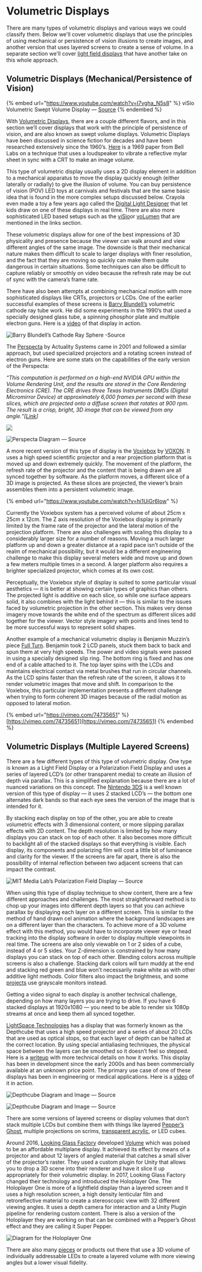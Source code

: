 # Volumetric Displays

There are many types of volumetric displays and various ways we could classify them. Below we'll cover volumetric displays that use the principles of using mechanical or persistence of vision illusions to create images, and another version that uses layered screens to create a sense of volume. In a separate section we'll cover [light field displays](light-field-displays.md) that have another take on this whole approach.

## Volumetric Displays (Mechanical/Persistence of Vision) <a href="#2929" id="2929"></a>



{% embed url="https://www.youtube.com/watch?v=I7vgha_N5s8" %}
viSio Volumetric Swept Volume Display — [Source](https://www.youtube.com/watch?v=I7vgha\_N5s8)
{% endembed %}

With [Volumetric Displays](https://en.wikipedia.org/wiki/Volumetric\_display), there are a couple different flavors, and in this section we’ll cover displays that work with the principle of persistence of vision, and are also known as swept volume displays. Volumetric Displays have been discussed in science fiction for decades and have been researched extensively since the 1960’s. [Here](http://ieeexplore.ieee.org/stamp/stamp.jsp?arnumber=5213672) is a 1969 paper from Bell Labs on a technique that uses a loudspeaker to vibrate a reflective mylar sheet in sync with a CRT to make an image volume.

This type of volumetric display usually uses a 2D display element in addition to a mechanical apparatus to move the display quickly enough (either laterally or radially) to give the illusion of volume. You can buy persistence of vision (POV) LED toys at carnivals and festivals that are the same basic idea that is found in the more complex setups discussed below. Crayola even made a toy a few years ago called the [Digital Light Designer](https://www.youtube.com/watch?v=WrQd4UrT6qk) that let kids draw on one of these displays in real time. There are also more sophisticated LED based setups such as the [viSio](http://maxmali.com/visio/)or [voLumen](http://maxmali.com/volumen/) that are mentioned in the links section.

These volumetric displays allow for one of the best impressions of 3D physicality and presence because the viewer can walk around and view different angles of the same image. The downside is that their mechanical nature makes them difficult to scale to larger displays with finer resolution, and the fact that they are moving so quickly can make them quite dangerous in certain situations. Some techniques can also be difficult to capture reliably or smoothly on video because the refresh rate may be out of sync with the camera’s frame rate.

There have also been attempts at combining mechanical motion with more sophisticated displays like CRTs, projectors or LCDs. One of the earlier successful examples of these screens is [Barry Blundell’s](http://www.barrygblundell.com/Books-and-Reviews.html) volumetric cathode ray tube work. He did some experiments in the 1990’s that used a specially designed glass tube, a spinning phosphor plate and multiple electron guns. Here is a [video](https://www.youtube.com/watch?v=GJ2zuUh469k) of that display in action.

![Barry Blundell’s Cathode Ray Sphere -Source](https://miro.medium.com/max/1400/1\*JwIoCSmYmm538Z4opB5HTA.png)

The [Perspecta](https://www.youtube.com/watch?v=8KaQmn2VTzs) by Actuality Systems came in 2001 and followed a similar approach, but used specialized projectors and a rotating screen instead of electron guns. Here are some stats on the capabilities of the early version of the Perspecta:

_“This computation is performed on a high-end NVIDIA GPU within the Volume Rendering Unit, and the results are stored in the Core Rendering Electronics (CRE). The CRE drives three Texas Instruments DMDs (Digital Micromirror Device) at approximately 6,000 frames per second with these slices, which are projected onto a diffuse screen that rotates at 900 rpm. The result is a crisp, bright, 3D image that can be viewed from any angle.”\[_[_Link_](http://thefutureofthings.com/3029-the-return-of-the-3d-crystal-ball/)_]_

![](https://miro.medium.com/max/728/1\*nVOl6EM5Bnnz74b23\_XOXg.gif)

![Perspecta Diagram — Source](https://miro.medium.com/max/636/1\*tdOOqzg\_3jznksOmCTjxJg.jpeg)

A more recent version of this type of display is the [Voxiebox](https://www.youtube.com/watch?v=hi1UiGr6Iow) by [VOXON](http://www.voxiebox.com). It uses a high speed scientific projector and a rear projection platform that is moved up and down extremely quickly. The movement of the platform, the refresh rate of the projector and the content that is being drawn are all synced together by software. As the platform moves, a different slice of a 3D image is projected. As these slices are projected, the viewer’s brain assembles them into a persistent volumetric image.

{% embed url="https://www.youtube.com/watch?v=hi1UiGr6Iow" %}

Currently the Voxiebox system has a perceived volume of about 25cm x 25cm x 12cm. The Z axis resolution of the Voxiebox display is primarily limited by the frame rate of the projector and the lateral motion of the projection platform. There are also challenges with scaling this display to a considerably larger size for a number of reasons. Moving a much larger platform up and down a greater distance at a rapid pace isn’t outside of the realm of mechanical possibility, but it would be a different engineering challenge to make this display several meters wide and move up and down a few meters multiple times in a second. A larger platform also requires a brighter specialized projector, which comes at its own cost.

Perceptually, the Voxiebox style of display is suited to some particular visual aesthetics — it is better at showing certain types of graphics than others. The projected light is additive on each slice, so while one surface appears solid, it also combines with the light behind it — this is similar to the issues faced by volumetric projection in the other section. This makes very dense imagery move towards the white end of the spectrum as different slices add together for the viewer. Vector style imagery with points and lines tend to be more successful ways to represent solid shapes.

Another example of a mechanical volumetric display is Benjamin Muzzin’s piece [Full Turn](https://vimeo.com/74735651). Benjamin took 2 LCD panels, stuck them back to back and spun them at very high speeds. The power and video signals were passed in using a specially designed slip ring. The bottom ring is fixed and has one end of a cable attached to it. The top layer spins with the LCDs and maintains electrical contact via metal brushes that run in circular channels. As the LCD spins faster than the refresh rate of the screen, it allows it to render volumetric images that move and shift. In comparison to the Voxiebox, this particular implementation presents a different challenge when trying to form coherent 3D images because of the radial motion as opposed to lateral motion.

{% embed url="https://vimeo.com/74735651" %}
[https://vimeo.com/74735651](https://vimeo.com/74735651)
{% endembed %}



## Volumetric Displays (Multiple Layered Screens) <a href="#c28e" id="c28e"></a>

There are a few different types of this type of volumetric display. One type is known as a Light Field Display or a Polarization Field Display and uses a series of layered LCD’s (or other transparent media) to create an illusion of depth via parallax. This is a simplified explanation because there are a lot of nuanced variations on this concept. The [Nintendo 3DS](http://www.tomsguide.com/us/Nintendo-3DS-3D-Glasses-DS,news-6237.html) is a well known version of this type of display — it uses 2 stacked LCD’s — the bottom one alternates dark bands so that each eye sees the version of the image that is intended for it.

By stacking each display on top of the other, you are able to create volumetric effects with 3 dimensional content, or more slipping parallax effects with 2D content. The depth resolution is limited by how many displays you can stack on top of each other. It also becomes more difficult to backlight all of the stacked displays so that everything is visible. Each display, its components and polarizing film will cost a little bit of luminance and clarity for the viewer. If the screens are far apart, there is also the possibility of internal reflection between two adjacent screens that can impact the contrast.



![MIT Media Lab’s Polarization Field Display — Source](https://miro.medium.com/max/1400/1\*nYBwydNkAEckkCXySMr5uA.jpeg)

When using this type of display technique to show content, there are a few different approaches and challenges. The most straightforward method is to chop up your images into different depth layers so that you can achieve parallax by displaying each layer on a different screen. This is similar to the method of hand drawn cel animation where the background landscapes are on a different layer than the characters. To achieve more of a 3D volume effect with this method, you would have to incorporate viewer eye or head tracking into the display software in order to display multiple viewpoints in real time. The screens are also only viewable on 1 or 2 sides of a cube, instead of 4 or 5 sides. Your Z-dimension is constrained by how many displays you can stack on top of each other. Blending colors across multiple screens is also a challenge. Stacking dark colors will turn muddy at the end and stacking red green and blue won’t necessarily make white as with other additive light methods. Color filters also impact the brightness, and some [projects](http://displayblocks.org/diycompressivedisplays/polarizationfields/) use grayscale monitors instead.

Getting a video signal to each display is another technical challenge, depending on how many layers you are trying to drive. If you have 6 stacked displays at 1920x1080 — you need to be able to render six 1080p streams at once and keep them all synced together.

[LightSpace Technologies](http://www.lightspace3d.com/multi-planar-3d-volumetric-imaging.html) has a display that was formerly known as the Depthcube that uses a high speed projector and a series of about 20 LCDs that are used as optical stops, so that each layer of depth can be halted at the correct location. By using special antialiasing techniques, the physical space between the layers can be smoothed so it doesn’t feel so stepped. Here is a [writeup](http://www.photonics.com/Article.aspx?AID=58372) with more technical details on how it works. This display has been in development since the early 2000s and has been commercially available at an unknown price point. The primary use case of one of these displays has been in engineering or medical applications. Here is a [video](https://www.youtube.com/watch?v=RAasdH10Irg) of it in action.



![Depthcube Diagram and Image — Source](https://miro.medium.com/max/904/1\*FJhy53OhLkPlfunvN-b5HQ.jpeg)

![Depthcube Diagram and Image — Source](https://miro.medium.com/max/1192/1\*3YbKWdKqdLJM-33N19A3CQ.jpeg)

There are some versions of layered screens or display volumes that don’t stack multiple LCDs but combine them with things like layered [Pepper’s Ghost](https://vimeo.com/110670658), multiple projections on scrims, [transparent acrylic](http://blairneal.com/portfolio\_page/crayolascope/), or LED cubes.

Around 2016, [Looking Glass Factory](https://lookingglassfactory.com) developed [Volume](https://www.youtube.com/watch?v=Jv\_OEY2P8MA) which was poised to be an affordable multiplane display. It achieved its effect by means of a projector and about 12 layers of angled material that catches a small sliver of the projector’s raster. They used a custom plugin for Unity that allows you to drop a 3D scene into their renderer and have it slice it up appropriately for their volumetric display. In 2017, Looking Glass Factory changed their technology and introduced the Holoplayer One. The Holoplayer One is more of a lightfield display than a layered screen and it uses a high resolution screen, a high density lenticular film and retroreflective material to create a stereoscopic view with 32 different viewing angles. It uses a depth camera for interaction and a Unity Plugin pipeline for rendering custom content. There is also a version of the Holoplayer they are working on that can be combined with a Pepper’s Ghost effect and they are calling it Super Pepper.

![Diagram for the Holoplayer One](https://miro.medium.com/max/1400/1\*NQmo9T2R7n8q1rZGEAC4gQ.png)

There are also many [pieces](http://random-international.com/work/future-self/) or products out there that use a 3D volume of individually addressable LEDs to create a layered volume with more viewing angles but a lower visual fidelity.
